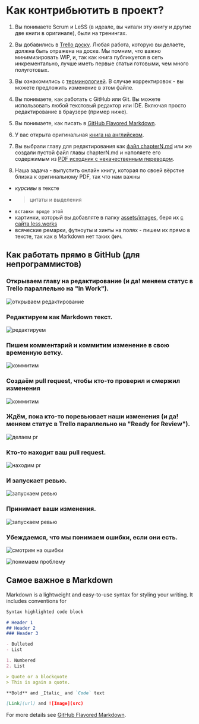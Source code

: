 # Как контрибьютить в проект?

1. Вы понимаете Scrum и LeSS (в идеале, вы читали эту книгу и другие две книги в оригинале), были на тренингах.

1. Вы добавились в [Trello доску](https://trello.com/invite/b/0E823LS1/b26d345a86962146498c91207612074c/less-book-ru). Любая работа, которую вы делаете, должна быть отражена на доске. Мы помним, что важно минимизировать WIP, и, так как книга публикуется в сеть инкрементально, лучше иметь первые статьи готовыми, чем много полуготовых.

1. Вы ознакомились с [терминологией](https://github.com/krmpchnn/less-book-ru/blob/gh-pages/.dictionary). В случае корректировок - вы можете предложить изменение в этом файле.

1. Вы понимаете, как работать с GitHub или Git. Вы можете использовать любой текстовый редактор или IDE. Включая просто редактирование в браузере (пример ниже).

1. Вы понимаете, как писать в [GitHub Flavored Markdown](https://guides.github.com/features/mastering-markdown/).

1. У вас открыта оригинальная [книга на английском](https://github.com/krmpchnn/less-book-ru/blob/gh-pages/assets/pdf/less-book-en.pdf).

1. Вы выбрали главу для редактирования как [файл chapterN.md](https://github.com/krmpchnn/less-book-ru) или же создали пустой файл главы chapterN.md и наполяете его содержимым из [PDF исходник с некачественным переводом](https://github.com/krmpchnn/less-book-ru/blob/gh-pages/assets/pdf/less-book-ru.pdf).

1. Наша задача - выпустить онлайн книгу, которая по своей вёрстке близка к оригинальному PDF, так что нам важны
 - *курсивы* в тексте
 - > цитаты и выделения
 - ``` вставки вроде этой ```
 - картинки, который вы добавляте в папку [assets/images](https://github.com/krmpchnn/less-book-ru/tree/gh-pages/assets/images), беря их [с сайта less.works](https://less.works/resources/graphics/book-images.html)
 - всяческие ремарки, футноуты и хинты на полях - пишем их прямо в тексте, так как в Markdown нет таких фич.

## Как работать прямо в GitHub (для непрограммистов)

### Открываем главу на редактирование (и да! меняем статус в Trello параллельно на "In Work").

![открываем редактирование](/assets/images/howto-edit.png)

### Редактируем как Markdown текст.

![редактируем](/assets/images/howto-markdown.png)

### Пишем комментарий и коммитим изменение в свою временную ветку.

![коммитим](/assets/images/howto-commit.png)

### Создаём pull request, чтобы кто-то проверил и смержил изменения

![коммитим](/assets/images/howto-pr.png)

### Ждём, пока кто-то поревьювает наши изменения (и да! меняем статус в Trello параллельно на "Ready for Review").

![делаем pr](/assets/images/howto-pr-waiting.png)

### Кто-то находит ваш pull request.

![находим pr](/assets/images/howto-see-pr.png)

### И запускает ревью.

![запускаем ревью](/assets/images/howto-pr-review.png)

### Принимает ваши изменения.

![запускаем ревью](/assets/images/howto-pr-approve.png)

### Убеждаемся, что мы понимаем ошибки, если они есть.

![смотрим на ошибки](/assets/images/howto-checks.png)

![понимаем проблему](/assets/images/howto-read-checks.png)

## Самое важное в Markdown

Markdown is a lightweight and easy-to-use syntax for styling your writing. It includes conventions for

```markdown
Syntax highlighted code block

# Header 1
## Header 2
### Header 3

- Bulleted
- List

1. Numbered
2. List

> Quote or a blockquote
> This is again a quote.

**Bold** and _Italic_ and `Code` text

[Link](url) and ![Image](src)
```

For more details see [GitHub Flavored Markdown](https://guides.github.com/features/mastering-markdown/).

